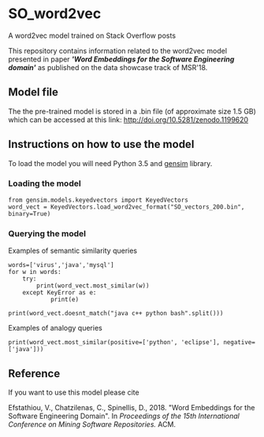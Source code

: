 # SO_word2vec
A word2vec model trained on Stack Overflow posts

This repository contains information related to the word2vec model 
presented in paper **_'Word Embeddings for the Software Engineering domain'_** 
as published on the data showcase track of MSR'18. 

## Model file
The the pre-trained model is stored in a .bin file (of approximate size 1.5 GB) 
which can be accessed at this link:
http://doi.org/10.5281/zenodo.1199620

## Instructions on how to use the model
To load the model you will need Python 3.5 and 
[gensim](https://radimrehurek.com/gensim/) library.
### Loading the model

```
from gensim.models.keyedvectors import KeyedVectors
word_vect = KeyedVectors.load_word2vec_format("SO_vectors_200.bin", binary=True)
```

### Querying the model
Examples of semantic similarity queries
```
words=['virus','java','mysql']
for w in words:
    try:
        print(word_vect.most_similar(w))
    except KeyError as e:
            print(e)          
```
```
print(word_vect.doesnt_match("java c++ python bash".split()))
```

Examples of analogy queries
```
print(word_vect.most_similar(positive=['python', 'eclipse'], negative=['java']))
```

## Reference
If you want to use this model please cite

Efstathiou, V., Chatzilenas, C., Spinellis, D., 2018. "Word Embeddings for the Software Engineering Domain". In *Proceedings of the 15th International Conference on Mining Software Repositories.* ACM.


